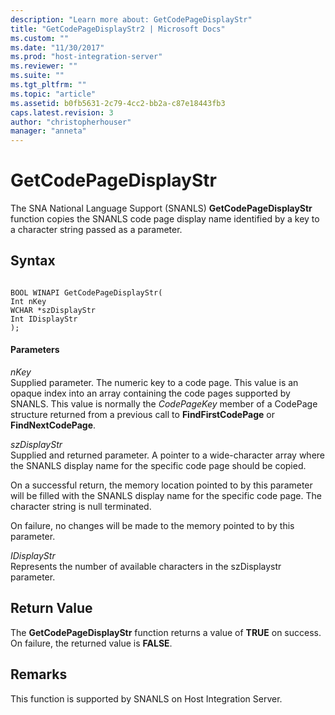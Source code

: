 ```yaml
---
description: "Learn more about: GetCodePageDisplayStr"
title: "GetCodePageDisplayStr2 | Microsoft Docs"
ms.custom: ""
ms.date: "11/30/2017"
ms.prod: "host-integration-server"
ms.reviewer: ""
ms.suite: ""
ms.tgt_pltfrm: ""
ms.topic: "article"
ms.assetid: b0fb5631-2c79-4cc2-bb2a-c87e18443fb3
caps.latest.revision: 3
author: "christopherhouser"
manager: "anneta"
---
```

# GetCodePageDisplayStr
The SNA National Language Support (SNANLS) **GetCodePageDisplayStr** function copies the SNANLS code page display name identified by a key to a character string passed as a parameter.  
  
## Syntax  
  
```  
  
BOOL WINAPI GetCodePageDisplayStr(   
Int nKey  
WCHAR *szDisplayStr  
Int IDisplayStr  
);  
```  
  
#### Parameters  
 *nKey*  
 Supplied parameter. The numeric key to a code page. This value is an opaque index into an array containing the code pages supported by SNANLS. This value is normally the *CodePageKey* member of a CodePage structure returned from a previous call to **FindFirstCodePage** or **FindNextCodePage**.  
  
 *szDisplayStr*  
 Supplied and returned parameter. A pointer to a wide-character array where the SNANLS display name for the specific code page should be copied.  
  
 On a successful return, the memory location pointed to by this parameter will be filled with the SNANLS display name for the specific code page. The character string is null terminated.  
  
 On failure, no changes will be made to the memory pointed to by this parameter.  
  
 *IDisplayStr*  
 Represents the number of available characters in the szDisplaystr parameter.  
  
## Return Value  
 The **GetCodePageDisplayStr** function returns a value of **TRUE** on success. On failure, the returned value is **FALSE**.  
  
## Remarks  
 This function is supported by SNANLS on Host Integration Server.
